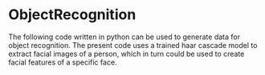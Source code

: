 # ObjectRecognition
The following code written in python can be used to generate data for object recognition. The present code uses a trained haar cascade model to extract facial images of a person, which in turn could be used to create facial features of a specific face. 

